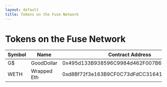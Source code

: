 ```yaml
---
layout: default
title: Tokens on the Fuse Network
---
```


# Tokens on the Fuse Network

Symbol | Name | Contract Address | ...
------ | ---- | ---------------- | ---
G$ | GoodDollar | 0x495d133B938596C9984d462F007B676bDc57eCEC | [explore](https://explorer.fuse.io/tokens/0x495d133B938596C9984d462F007B676bDc57eCEC/token_transfers)
WETH | Wrapped Eth | 0xd8Bf72f3e163B9CF0C73dFdCC316417A5ac20670 | [explore](https://explorer.fuse.io/tokens/0xd8Bf72f3e163B9CF0C73dFdCC316417A5ac20670/token_transfers)
